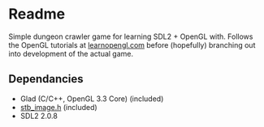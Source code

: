 # Readme

Simple dungeon crawler game for learning SDL2 + OpenGL with.
Follows the OpenGL tutorials at [learnopengl.com](https://learnopengl.com) before (hopefully) branching out into development of the actual game.

## Dependancies

- Glad (C/C++, OpenGL 3.3 Core) (included)
- [stb_image.h](https://github.com/nothings/stb/blob/master/stb_image.h) (included)
- SDL2 2.0.8